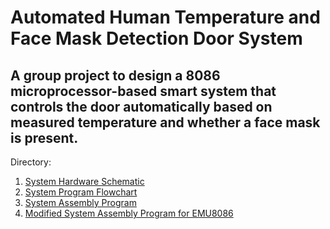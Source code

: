 # Automated Human Temperature and Face Mask Detection Door System
## A group project to design a 8086 microprocessor-based smart system that controls the door automatically based on measured temperature and whether a face mask is present.

Directory:
1. [System Hardware Schematic](https://github.com/Val-Matrix/Smart-Door-Control-System/blob/main/uP%20Project%20Hardware%20Schematic.pdf)
2. [System Program Flowchart](https://github.com/Val-Matrix/Smart-Door-Control-System/blob/main/uP%20Project%20Program%20Flowchart.png)
3. [System Assembly Program](https://github.com/Val-Matrix/Smart-Door-Control-System/blob/main/uP%20Project.asm)
4. [Modified System Assembly Program for EMU8086](https://github.com/Val-Matrix/Smart-Door-Control-System/blob/main/uP%20Project%20(EMU8086).asm)
